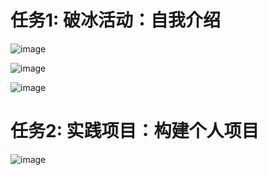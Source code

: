#   任务1: 破冰活动：自我介绍

![image](https://github.com/user-attachments/assets/dd34152b-d4c6-4ec9-a651-63450b2b4f24)


![image](https://github.com/user-attachments/assets/7b503df0-c80c-46aa-be2a-d9b39201e348)


![image](https://github.com/user-attachments/assets/5570bfd4-24ec-4a1e-8ff0-d563ca21e5d7)



#  任务2: 实践项目：构建个人项目

![image](https://github.com/user-attachments/assets/b9491a85-0a81-4268-ba00-15c0caf69e1b)

